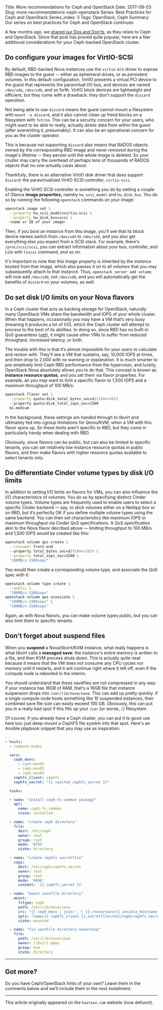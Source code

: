 Title: More recommendations for Ceph and OpenStack
Date: 2017-08-03
Slug: more-recommendations-ceph-openstack
Series: Best Practices for Ceph and OpenStack
Series_index: 3
Tags: OpenStack, Ceph
Summary: Our series on best practices for Ceph and OpenStack continues.

A few months ago, we
[shared our Dos and Don'ts]({filename}dos-donts-ceph-openstack.md),
as they relate to Ceph and OpenStack. Since that post has proved quite
popular, here are a few additional considerations for your Ceph-backed
OpenStack cluster.

## Do configure your images for VirtIO-SCSI

By default, RBD-backed Nova instances use the `virtio-blk` driver to
expose RBD images to the guest -- either as ephemeral drives, or as
persistent volumes. In this default configuration, VirtIO presents a
virtual PCI device to the guest that represents the paravirtual I/O
bus, and devices are named `/dev/vda`, `/dev/vdb`, and so
forth. VirtIO block devices are lightweight and efficient, but they
come with a drawback: they don't support the `discard` operation.

Not being able to use `discard` means the guest cannot mount a
filesystem with `mount -o discard`, and it also cannot clean up freed
blocks on a filesystem with `fstrim`. This can be a security concern
for your users, who might want to be able to really, actually *delete*
data from within the guest (after overwriting it, presumably). It can
also be an operational concern for you as the cluster operator.

This is because not supporting `discard` also means that RADOS objects
owned by the corresponding RBD image and never *removed* during the
image's lifetime -- they persist until the whole image is deleted. So
your cluster may carry the overhead of perhaps tens of thousands of
RADOS objects that no-one actually cares about.

Thankfully, there is an alternative VirtIO disk driver that *does*
support `discard`: the paravirtualized VirtIO SCSI controller,
`virtio-scsi`.

Enabling the VirtIO SCSI controller is something you do by setting a
couple of Glance **image properties,** namely `hw_scsi_model` and
`hw_disk_bus`. You do so by running the following `openstack` commands
on your image:

```bash
openstack image set \
  --property hw_scsi_model=virtio-scsi \
  --property hw_disk_bus=scsi \
  <name or ID of your image>
```

Then, if you boot an instance from this image, you'll see that its
block device names switch from `/dev/vdX` to `/dev/sdX`, and you also
get everything else you expect from a SCSI stack. For example, there's
`/proc/scsi/scsi`, you can extract information about your bus,
controller, and LUs with `lsscsi` command, and so on.

It's important to note that this *image* property is inherited by the
*instance* booted from that image, which also passes it on to all
*volumes* that you may subsequently attach to that instance. Thus,
`openstack server add volume` will now add `/dev/sdb`, not `/dev/vdb`,
and you will automatically get the benefits of `discard` on your
volumes, as well.

## Do set disk I/O limits on your Nova flavors

In a Ceph cluster that acts as backing storage for OpenStack,
naturally many OpenStack VMs share the bandwidth and IOPS of your
whole cluster. When that happens, occasionally you may have a VM
that’s very busy (meaning it produces a lot of I/O), which the Ceph
cluster will attempt to process to the best of its abilities. In doing
so, since RBD has no built-in QoS guarantees
([yet](http://tracker.ceph.com/projects/ceph/wiki/Add_QoS_capacity_to_librbd)),
it might cause _other_ VMs to suffer from reduced throughput,
increased latency, or both.

The trouble with this is that it’s almost impossible for your users to
calculate and reckon with. They’ll see a VM that sustains, say, 10,000
IOPS at times, and then drop to 2,000 with no warning or
explanation. It is much smarter to pre-emptively _limit_ Ceph RBD
performance from the hypervisor, and luckily, OpenStack Nova
absolutely allows you to do that. This concept is known as **instance
resource quotas**, and you set them via flavor properties. For
example, an you may want to limit a specific flavor to 1,500 IOPS and
a maximum throughput of 100 MB/s:

```bash
openstack flavor set \
  --property quota:disk_total_bytes_sec=$((100<<20))
  --property quota:disk_total_iops_sec=1500
  m1.medium
```

In the background, these settings are handed through to libvirt and
ultimately fed into cgroup limitations for Qemu/KVM, when a VM with
this flavor spins up. So these limits aren’t specific to RBD, but they
come in particularly handy when dealing with RBD.

Obviously, since flavors can be public, but can also be limited to
specific tenants, you can set relatively low instance resource quotas
in public flavors, and then make flavors with higher resource quotas
available to select tenants only.


## Do differentiate Cinder volume types by disk I/O limits

In addition to setting I/O limits on flavors for VMs, you can also
influence the I/O characteristics of volumes. You do so by specifying
distinct Cinder volume _types_. Volume types are frequently used to
enable users to select a specific Cinder backend — say, to stick
volumes either on a NetApp box or on RBD, but it’s perfectly OK if you
define multiple volume types using the same backend. You can then set
characteristics like maximum IOPS or maximum throughput via Cinder QoS
specifications. A QoS specification akin to the Nova flavor decribed
above — limiting throughput to 100 MB/s and 1,500 IOPS would be
created like this:

```bash
openstack volume qos create \
  --consumer front-end
  --property total_bytes_sec=$((100<<20)) \
  --property total_iops_sec=1500 \
  "100MB/s-1500iops"
```

You would then create a corresponding volume type, and associate the
QoS spec with it:

```bash
openstack volume type create \
  --public \
  "100MB/s-1500iops"
openstack volume qos associate \
  "100MB/s-1500iops" \
  "100MB/s-1500iops"
```

Again, as with Nova flavors, you can make volume types public, but you
can also limit them to specific tenants.


## Don't forget about suspend files

When you **suspend** a Nova/libvirt/KVM instance, what really happens
is what libvirt calls a **managed save**: the instance's entire memory
is written to a file, and then KVM process shuts down. This is
actually quite neat because it means that the VM does not consume any
CPU cycles nor memory until it restarts, and it will continue right
where it left off, even if the compute node is rebooted in the
interim.

You should understand that these savefiles are not compressed in any
way: if your instance has 16GB of RAM, that's a 16GB file that
instance suspension drops into `/var/lib/nova/save`. This can add up
pretty quickly: if a single compute node hosts something like 10
suspended instances, their combined save file size can easily exceed 
100 GB. Obviously, this can put you in a really bad spot if this fills
up your `/var` (or worse, `/`) filesystem.

Of course, if you already have a Ceph cluster, you can put it to good
use here too: just deep-mount a CephFS file system into that
spot. Here's an Ansible playbook snippet that you may use as
inspiration:

```yaml
---
- hosts:
  - compute-nodes

  vars:
    ceph_mons:
      - ceph-mon01
      - ceph-mon02
      - ceph-mon03
    cephfs_client: cephfs
    cephfs_secret: "{{ vaulted_cephfs_secret }}"

  tasks:

  - name: "install ceph-fs-common package"
    apt:
      name: ceph-fs-common
      state: installed

  - name: "create ceph directory"
    file:
      dest: /etc/ceph
      owner: root
      group: root
      mode: '0755'
      state: directory

  - name: "create cephfs secretfile"
    copy:
      dest: /etc/ceph/cephfs.secret
      owner: root
      group: root
      mode: '0600'
      content: '{{ cephfs_secret }}'

  - name: "mount savefile directory"
    mount:
      fstype: ceph
      path: /var/lib/nova/save
      src: "{{ ceph_mons | join(',') }}:/nova/save/{{ ansible_hostname }}"
      opts: "name={{ cephfs_client }},secretfile=/etc/ceph/cephfs.secret"
      state: mounted

  - name: "fix savefile directory ownership"
    file:
      path: /var/lib/nova/save
      owner: libvirt-qemu
      group: kvm
      state: directory
```

* * *

## Got more?

Do you have Ceph/OpenStack hints of your own? Leave them in the
comments below and we’ll include them in the next installment.

* * *

This article originally appeared on the `hastexo.com` website (now defunct).
